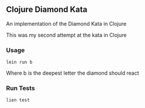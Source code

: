 ## Clojure Diamond Kata

An implementation of the Diamond Kata in Clojure

This was my second attempt at the kata in Clojure

### Usage

```
lein run b
```
Where b is the deepest letter the diamond should react

### Run Tests

```
lien test
```

